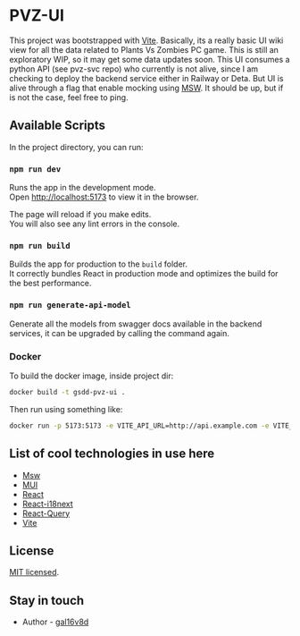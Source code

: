# PVZ-UI

This project was bootstrapped with [Vite](https://vitejs.dev/).
Basically, its a really basic UI wiki view for all the data related to Plants Vs Zombies PC game.
This is still an exploratory WIP, so it may get some data updates soon.
This UI consumes a python API (see pvz-svc repo) who currently is not alive, since I am checking to deploy the backend service either in Railway or Deta. But UI is alive through a flag that enable mocking using [MSW](https://mswjs.io/). It should be up, but if is not the case, feel free to ping.

## Available Scripts

In the project directory, you can run:

### `npm run dev`

Runs the app in the development mode.\
Open [http://localhost:5173](http://localhost:5173) to view it in the browser.

The page will reload if you make edits.\
You will also see any lint errors in the console.

### `npm run build`

Builds the app for production to the `build` folder.\
It correctly bundles React in production mode and optimizes the build for the best performance.

### `npm run generate-api-model`

Generate all the models from swagger docs available in the backend services, it can be upgraded by calling the command again.

### Docker

To build the docker image, inside project dir:

```bash
docker build -t gsdd-pvz-ui .
```

Then run using something like:

```bash
docker run -p 5173:5173 -e VITE_API_URL=http://api.example.com -e VITE_APP_VERSION=0.0.1 -e VITE_ENABLE_MOCKS=true gsdd-pvz-ui
```

## List of cool technologies in use here

- [Msw](https://mswjs.io/)
- [MUI](https://mui.com/material-ui/)
- [React](https://reactjs.org/)
- [React-i18next](https://react.i18next.com/)
- [React-Query](https://tanstack.com/query/v4/docs/react/adapters/react-query)
- [Vite](https://vitejs.dev/)

## License

[MIT licensed](LICENSE).

## Stay in touch

- Author - [gal16v8d](https://github.com/gal16v8d)
